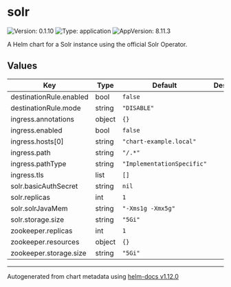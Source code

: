 # solr

![Version: 0.1.10](https://img.shields.io/badge/Version-0.1.10-informational?style=flat-square) ![Type: application](https://img.shields.io/badge/Type-application-informational?style=flat-square) ![AppVersion: 8.11.3](https://img.shields.io/badge/AppVersion-8.11.3-informational?style=flat-square)

A Helm chart for a Solr instance using the official Solr Operator.

## Values

| Key | Type | Default | Description |
|-----|------|---------|-------------|
| destinationRule.enabled | bool | `false` |  |
| destinationRule.mode | string | `"DISABLE"` |  |
| ingress.annotations | object | `{}` |  |
| ingress.enabled | bool | `false` |  |
| ingress.hosts[0] | string | `"chart-example.local"` |  |
| ingress.path | string | `"/.*"` |  |
| ingress.pathType | string | `"ImplementationSpecific"` |  |
| ingress.tls | list | `[]` |  |
| solr.basicAuthSecret | string | `nil` |  |
| solr.replicas | int | `1` |  |
| solr.solrJavaMem | string | `"-Xms1g -Xmx5g"` |  |
| solr.storage.size | string | `"5Gi"` |  |
| zookeeper.replicas | int | `1` |  |
| zookeeper.resources | object | `{}` |  |
| zookeeper.storage.size | string | `"5Gi"` |  |

----------------------------------------------
Autogenerated from chart metadata using [helm-docs v1.12.0](https://github.com/norwoodj/helm-docs/releases/v1.12.0)
